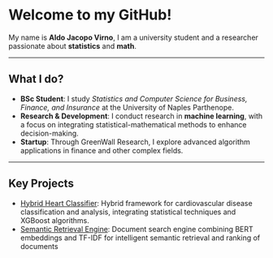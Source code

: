 # Welcome to my GitHub!

My name is **Aldo Jacopo Virno**, I am a university student and a researcher passionate about **statistics** and **math**.  

---

## What I do?

- **BSc Student**: I study *Statistics and Computer Science for Business, Finance, and Insurance* at the University of Naples Parthenope.  
- **Research & Development**: I conduct research in **machine learning**, with a focus on integrating statistical-mathematical methods to enhance decision-making.   
- **Startup**: Through GreenWall Research, I explore advanced algorithm applications in finance and other complex fields.

---

## Key Projects

- [Hybrid Heart Classifier](https://github.com/aldojacopovirno/hybrid-heart-classifier): Hybrid framework for cardiovascular disease classification and analysis, integrating statistical techniques and XGBoost algorithms.
- [Semantic Retrieval Engine](https://github.com/aldojacopovirno/SemanticRetrievalEngine): Document search engine combining BERT embeddings and TF-IDF for intelligent semantic retrieval and ranking of documents
